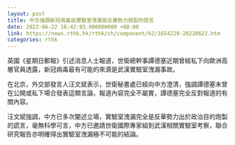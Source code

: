 ```yaml
---
layout: post
title: 中方強調新冠病毒由實驗室洩漏是反華勢力炮製的謊言
date: 2022-06-22 16:42:03.000000000 +08:00
link: https://news.rthk.hk/rthk/ch/component/k2/1654229-20220622.htm
categories: rthk
---
```


英國《星期日郵報》引述消息人士報道，世衛總幹事譚德塞近期曾經私下向歐洲高層官員透露，新冠病毒最有可能的來源是武漢實驗室洩漏事故。

在北京，外交部發言人汪文斌表示，世衛秘書處已經向中方澄清，強調譚德塞未曾在公開或私下場合發表這類言論，報道內容完全不屬實，譚德塞完全反對報道的有關內容。

汪文斌強調，中方已多次闡述立場，實驗室洩漏完全是反華勢力出於政治目的炮製的謊言，毫無科學可言，中方已邀請世衛國際專家組到武漢相關實驗室考察，聯合研究報告亦明確得出實驗室洩漏極不可能的結論。
